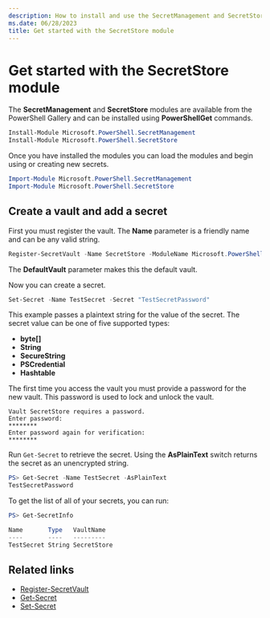 ```yaml
---
description: How to install and use the SecretManagement and SecretStore modules
ms.date: 06/28/2023
title: Get started with the SecretStore module
---
```

# Get started with the SecretStore module

The **SecretManagement** and **SecretStore** modules are available from the PowerShell Gallery and
can be installed using **PowerShellGet** commands.

```powershell
Install-Module Microsoft.PowerShell.SecretManagement
Install-Module Microsoft.PowerShell.SecretStore
```

Once you have installed the modules you can load the modules and begin using or creating new secrets.

```powershell
Import-Module Microsoft.PowerShell.SecretManagement
Import-Module Microsoft.PowerShell.SecretStore
```

## Create a vault and add a secret

First you must register the vault. The **Name** parameter is a friendly name and can be any valid
string.

```powershell
Register-SecretVault -Name SecretStore -ModuleName Microsoft.PowerShell.SecretStore -DefaultVault
```

The **DefaultVault** parameter makes this the default vault.

Now you can create a secret.

```powershell
Set-Secret -Name TestSecret -Secret "TestSecretPassword"
```

This example passes a plaintext string for the value of the secret. The secret value can be one of
five supported types:

- **byte[]**
- **String**
- **SecureString**
- **PSCredential**
- **Hashtable**

The first time you access the vault you must provide a password for the new vault. This password is
used to lock and unlock the vault.

```Output
Vault SecretStore requires a password.
Enter password:
********
Enter password again for verification:
********
```

Run `Get-Secret` to retrieve the secret. Using the **AsPlainText** switch returns the secret as an
unencrypted string.

```powershell
PS> Get-Secret -Name TestSecret -AsPlainText
TestSecretPassword
```

To get the list of all of your secrets, you can run:

```powershell
PS> Get-SecretInfo

Name       Type   VaultName
----       ----   ---------
TestSecret String SecretStore
```

## Related links

- [Register-SecretVault](xref:Microsoft.PowerShell.SecretManagement.Register-SecretVault)
- [Get-Secret](xref:Microsoft.PowerShell.SecretManagement.Get-Secret)
- [Set-Secret](xref:Microsoft.PowerShell.SecretManagement.Set-Secret)
